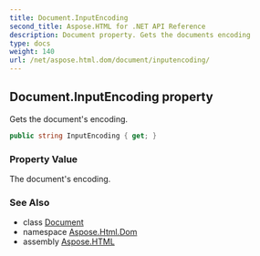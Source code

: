 ```yaml
---
title: Document.InputEncoding
second_title: Aspose.HTML for .NET API Reference
description: Document property. Gets the documents encoding
type: docs
weight: 140
url: /net/aspose.html.dom/document/inputencoding/
---
```

## Document.InputEncoding property

Gets the document's encoding.

```csharp
public string InputEncoding { get; }
```

### Property Value

The document's encoding.

### See Also

* class [Document](../)
* namespace [Aspose.Html.Dom](../../document/)
* assembly [Aspose.HTML](../../../)
